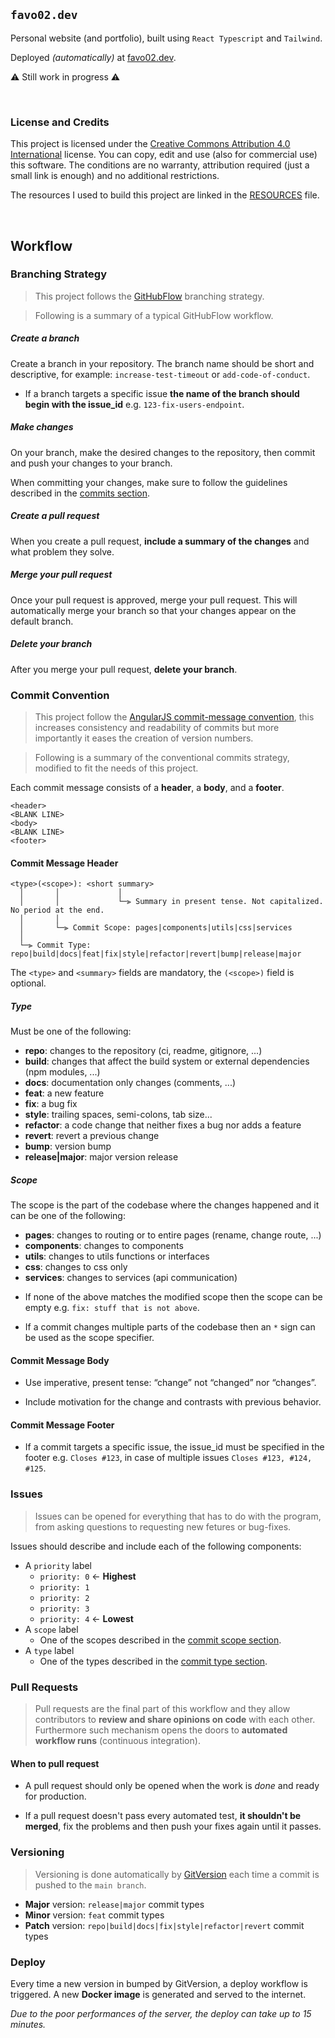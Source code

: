 ## `favo02.dev`

Personal website (and portfolio), built using `React Typescript` and `Tailwind`.

Deployed _(automatically)_ at [favo02.dev](https://favo02.dev).

⚠️ Still work in progress ⚠️

<br>

### License and Credits

This project is licensed under the [Creative Commons Attribution 4.0 International](https://creativecommons.org/licenses/by/4.0/) license.
You can copy, edit and use (also for commercial use) this software. The conditions are no warranty, attribution required (just a small link is enough) and no additional restrictions.

The resources I used to build this project are linked in the [RESOURCES](RESOURCES.md) file.

<br>

## Workflow

### Branching Strategy

> This project follows the [GitHubFlow](https://docs.github.com/en/get-started/quickstart/github-flow) branching strategy.

> Following is a summary of a typical GitHubFlow workflow.

##### Create a branch

Create a branch in your repository. The branch name should be short and descriptive, for example: `increase-test-timeout` or `add-code-of-conduct`.

- If a branch targets a specific issue **the name of the branch should begin with the issue_id** e.g. `123-fix-users-endpoint`.

##### Make changes

On your branch, make the desired changes to the repository, then commit and push your changes to your branch.

When committing your changes, make sure to follow the guidelines described in the <a href="#commits">commits section</a>.

##### Create a pull request

When you create a pull request, **include a summary of the changes** and what problem they solve.

##### Merge your pull request

Once your pull request is approved, merge your pull request. This will automatically merge your branch so that your changes appear on the default branch.

##### Delete your branch

After you merge your pull request, **delete your branch**.

### Commit Convention

> This project follow the [AngularJS commit-message convention](https://github.com/angular/angular/blob/main/CONTRIBUTING.md#-commit-message-format), this increases consistency and readability of commits but more importantly it eases the creation of version numbers.

> Following is a summary of the conventional commits strategy, modified to fit the needs of this project.

Each commit message consists of a **header**, a **body**, and a **footer**.

```
<header>
<BLANK LINE>
<body>
<BLANK LINE>
<footer>
```

#### Commit Message Header

```
<type>(<scope>): <short summary>
  │       │             │
  │       │             └─⫸ Summary in present tense. Not capitalized. No period at the end.
  │       │
  │       └─⫸ Commit Scope: pages|components|utils|css|services
  │
  └─⫸ Commit Type: repo|build|docs|feat|fix|style|refactor|revert|bump|release|major
```

The `<type>` and `<summary>` fields are mandatory, the `(<scope>)` field is optional.

##### Type

Must be one of the following:

* **repo**: changes to the repository (ci, readme, gitignore, ...)
* **build**: changes that affect the build system or external dependencies (npm modules, ...)
* **docs**: documentation only changes (comments, ...)
* **feat**: a new feature
* **fix**: a bug fix
* **style**: trailing spaces, semi-colons, tab size...
* **refactor**: a code change that neither fixes a bug nor adds a feature
* **revert**: revert a previous change
* **bump**: version bump
* **release|major**: major version release

##### Scope

The scope is the part of the codebase where the changes happened and it can be one of the following:

* **pages**: changes to routing or to entire pages (rename, change route, ...)
* **components**: changes to components
* **utils**: changes to utils functions or interfaces
* **css**: changes to css only
* **services**: changes to services (api communication)

- If none of the above matches the modified scope then the scope can be empty e.g. `fix: stuff that is not above`.

- If a commit changes multiple parts of the codebase then an `*` sign can be used as the scope specifier.

#### Commit Message Body

- Use imperative, present tense: “change” not “changed” nor “changes”.

- Include motivation for the change and contrasts with previous behavior.

#### Commit Message Footer

- If a commit targets a specific issue, the issue_id must be specified in the footer e.g. `Closes #123`, in case of multiple issues `Closes #123, #124, #125`.

### Issues

> Issues can be opened for everything that has to do with the program, from asking questions to requesting new fetures or bug-fixes.

Issues should describe and include each of the following components:

- A `priority` label
    - `priority: 0` &larr; **Highest**
    - `priority: 1`
    - `priority: 2`
    - `priority: 3`
    - `priority: 4` &larr; **Lowest**
- A `scope` label
    - One of the scopes described in the [commit scope section](#scope).
- A `type` label
    - One of the types described in the [commit type section](#type).

### Pull Requests

> Pull requests are the final part of this workflow and they allow contributors to **review and share opinions on code** with each other. Furthermore such mechanism opens the doors to **automated workflow runs** (continuous integration).

#### When to pull request

- A pull request should only be opened when the work is *done* and ready for production.

- If a pull request doesn't pass every automated test, **it shouldn't be merged**, fix the problems and then push your fixes again until it passes.

### Versioning

> Versioning is done automatically by [GitVersion](https://gitversion.net) each time a commit is pushed to the `main branch`.

- **Major** version: `release|major` commit types
- **Minor** version: `feat` commit types
- **Patch** version: `repo|build|docs|fix|style|refactor|revert` commit types

### Deploy

Every time a new version in bumped by GitVersion, a deploy workflow is triggered. A new **Docker image** is generated and served to the internet.

_Due to the poor performances of the server, the deploy can take up to 15 minutes._
